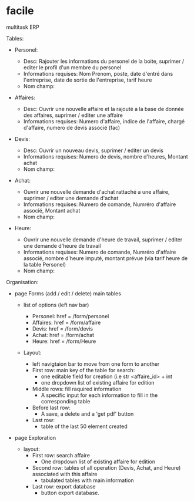 # facile
multitask ERP

Tables:

- Personel:
    - Desc: Rajouter les informations du personel de la boite, suprimer / editer le profil d'un membre du personel
    - Informations requises: Nom Prenom, poste, date d'entré dans l'entreprise, date de sortie de l'entreprise,
                             tarif heure
    - Nom champ:


- Affaires:
    - Desc: Ouvrir une nouvelle affaire et la rajouté a la base de donnée des affaires, suprimer / editer une affaire
    - Informations requises: Numero d'affaire, indice de l'affaire, chargé d'affaire, numero de devis associé (fac)

- Devis:
    - Desc: Ouvrir un nouveau devis, suprimer / editer un devis
    - Informations requises: Numero de devis, nombre d'heures, Montant achat
    - Nom champ:

- Achat:
    - Ouvrir une nouvelle demande d'achat rattaché a une affaire, suprimer / editer une demande d'achat
    - Informations requises: Numero de comande, Numréro d'affaire associé, Montant achat
    - Nom champ:

- Heure:
    - Ouvrir une nouvelle demande d'heure de travail, suprimer / editer une demande d'heure de travail
    - Informations requises: Numero de comande, Numréro d'affaire associé, nombre d'heure imputé, montant prévue (via
                             tarif heure de la table Personel)
    - Nom champ:


Organisation:


- page Forms (add / edit / delete) main tables
    - list of options (left nav bar)
        * Personel: href = /form/personel
        * Affaires: href = /form/affaire
        * Devis: href = /form/devis
        * Achat: href = /form/achat
        * Heure: href = /form/Heure

    - Layout:
        * left navigtaion bar to move from one form to another
        * First row: main key of the table for search:
            * one editable field for creation (i.e str <affaire_id> + int <indice>
            * one dropdown list of existing affaire for edition
        * Middle rows: fill raquired information
            * A specific input for each information to fill in the corresponding table
        * Before last row:
            * A save, a delete and a 'get pdf' button
        * Last row:
            * table of the last 50 element created

- page Exploration
    - layout:
        * First row: search affaire
            * One dropdown list of existing affaire for edition
        * Second row: tables of all operation (Devis,  Achat, and Heure) associated with this affaire
            * tabulated tables with main information
        * Last row: export database
            * button export database.